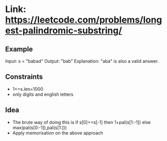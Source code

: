 # Link: <https://leetcode.com/problems/longest-palindromic-substring/>

## Example

Input: s = "babad"
Output: "bab"
Explanation: "aba" is also a valid answer.

## Constraints

- 1<=s.len=1000
- only digits and english letters

## Idea

- The brute way of doing this is if s[0]==s[-1] then 1+pal(s[1:-1]) else max(pal(s[0:-1]),pal(s[1:]))
- Apply memorisation on the above approach
